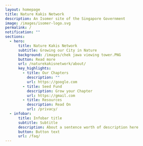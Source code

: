 ```yaml
---
layout: homepage
title: Nature Kakis Network
description: An Isomer site of the Singapore Government
image: /images/isomer-logo.svg
permalink: /
notification: ""
sections:
  - hero:
      title: Nature Kakis Network
      subtitle: Growing our City in Nature
      background: /images/chek jawa viewing tower.PNG
      button: Read more
      url: /naturekakisnetwork/about/
      key_highlights:
        - title: Our Chapters
          description: ""
          url: https://google.com
        - title: Seed Fund
          description: Grow your Chapter
          url: https://gmail.com
        - title: Resources
          description: Read On
          url: /privacy/
  - infobar:
      title: Infobar title
      subtitle: Subtitle
      description: About a sentence worth of description here
      button: Button text
      url: /faq/
---
```

